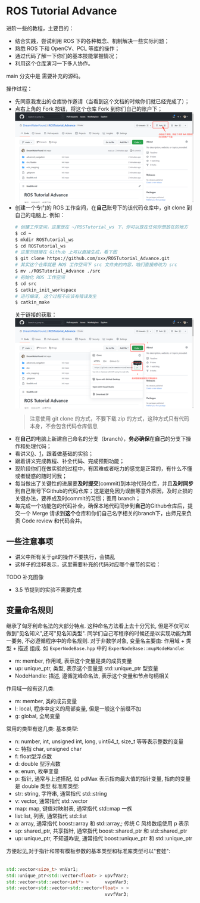 # ROS Tutorial Advance

进阶一些的教程，主要目的：

- 结合实践，尝试利用 ROS 下的各种概念、机制解决一些实际问题；
- 熟悉 ROS 下和 OpenCV、PCL 等库的操作；
- 通过代码了解一下你们的基本技能掌握情况；
- 利用这个仓库演习一下多人协作。

main 分支中是 需要补充的源码。

操作过程：

- 先同意我发出的仓库协作邀请（当看到这个文档的时候你们就已经完成了）；
- 点右上角的 Fork 按钮，将这个仓库 Fork 到你们自己的账户下；
  ![fork](./doc/Images/1.png)
- 创建一个专门的 ROS 工作空间，在**自己**账号下的该代码仓库中，git clone 到自己的电脑上. 例如：
  ```bash
  # 创建工作空间，这里放在 ~/ROSTutorial_ws 下，你可以放在任何你想放在的地方
  $ cd ~
  $ mkdir ROSTutorial_ws
  $ cd ROSTutorial_ws
  # 这里的链接在 Github 上可以直接生成，看下图
  $ git clone https://github.com/xxx/ROSTutorial_Advance.git
  # 其实这个仓库就是 ROS 工作空间下 src 文件夹的内容，咱们直接修改为 src
  $ mv ./ROSTutorial_Advance ./src   
  # 初始化 ROS 工作空间
  $ cd src
  $ catkin_init_workspace
  # 进行编译, 这个过程不应该有错误发生
  $ catkin_make 
  ```
  关于链接的获取：
  ![链接获取](doc/Images/2.png)
  > 注意使用 git clone 的方式，不要下载 zip 的方式，这种方式只有代码本身，不会包含代码仓库信息
- 在**自己**的电脑上新建自己命名的分支（branch），**务必确保**在**自己**的分支下操作和处理代码；
- 看讲义[0](./doc/Guides/0、Turtlebot3-SLAM与导航虚拟仿真实验-课前准备.pdf)、[1](./doc/Guides/1、Turtlebot3-SLAM与导航虚拟仿真实验-讲义.pdf)，跟着做基础的实验；
- 跟着讲义完成教程、补全代码、完成预期功能；
- 现阶段你们在做实验的过程中，有困难或者吃力的感觉是正常的，有什么不懂或者疑惑的随时问我；
- 每当做出了关键性的进展要**及时提交**(commit)到本地代码仓库，并且**及时同步**到自己账号下Github的代码仓库；这是避免因为误删等意外原因，及时止损的关键办法，要养成及时commit的习惯；善用 branch；
- 每完成一个功能包的代码补全，确保本地代码同步到**自己**的Github仓库后，提交一个 Merge 请求到**这个**仓库和你们自己名字相关的branch下，由师兄来负责 Code review 和代码合并。

## 一些注意事项

- 讲义中所有关于git的操作不要执行，会搞乱
- 这样子的注释表示，这里需要补充的代码对应哪个章节的实验：

TODO 补充图像

- 3.5 节提到的实验不需要完成

## 变量命名规则

继承了匈牙利命名法的大部分特点. 这种命名方法看上去十分冗长, 但是不仅可以做到"见名知义",还可"见名知类型".
同学们自己写程序的时候还是以实现功能为第一要务, 不必遵循程序中的命名规则.
对于非数学对象, 变量名主要由: 作用域 + 类型 + 描述 组成. 如 `ExperNodeBase.hpp` 中的 `ExperNodeBase::mupNodeHandle`:
 - m:   member, 作用域, 表示这个变量是类的成员变量
 - up:  unique_ptr, 类型, 表示这个变量是 std::unique_ptr 型变量
 - NodeHandle: 描述, 遵循驼峰命名法, 表示这个变量和节点句柄相关

作用域一般有这几类:
 - m: member, 类的成员变量
 - l: local,  程序中定义的局部变量, 但是一般这个前缀不加
 - g: global, 全局变量
 
常用的类型有这几类:
基本类型:
 - n: number, int, unsigned int, long, uint64_t, size_t 等等表示整数的变量
 - c: 特指 char, unsigned char
 - f: float型浮点数
 - d: double 型浮点数
 - e: enum, 枚举变量
 - p: 指针, 通常与上述搭配, 如 pdMax 表示指向最大值的指针变量, 指向的变量是 double 类型
标准库类型:
 - str: string, 字符串, 通常指代 std::string
 - v:   vector, 通常指代 std::vector
 - map: map,    键值对映射表, 通常指代 std::map 一族
 - list:list,   列表, 通常指代 std::list
 - a:   array,  通常指代 boost::array 和 std::array,; 传统 C 风格数组使用 p 表示
 - sp:  shared_ptr, 共享指针, 通常指代 boost::shared_ptr 和 std::shared_ptr
 - up:  unique_ptr, 不知道咋说, 通常指代 boost::unique_ptr 和 std::unique_ptr

方便起见,对于指针和带有模板参数的基本类型和标准库类型可以"套娃":
```C++

std::vector<size_t> vnVar1;
std::unique_ptr<std::vector<float> > upvfVar2;
std::vector<std::vector<int*> >      vvpnVar3;
std::vector<std::vector<std::vector<float> > >
                                     vvvfVar3;
```


